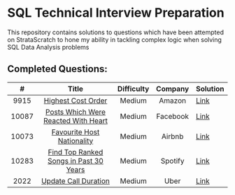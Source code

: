 # SQL Technical Interview Preparation

This repository contains solutions to questions which have been attempted on StrataScratch to hone my ability in tackling complex logic when solving SQL Data Analysis problems

## Completed Questions:
|  #  | Title | Difficulty | Company | Solution |
|:---:|:-----:|:----------:|:-------:|:---------|
|9915|[Highest Cost Order](https://platform.stratascratch.com/coding/9915-highest-cost-orders?python=)|Medium|Amazon|[Link](https://github.com/grajie/StratsScratch-SQL-Problem-Solutions/blob/main/9915.sql)
|10087|[Posts Which Were Reacted With Heart](https://platform.stratascratch.com/coding/10087-find-all-posts-which-were-reacted-to-with-a-heart?python=)|Medium|Facebook|[Link](https://github.com/grajie/StrataScratch-SQL-Solutions/blob/main/10087.sql)
|10073|[Favourite Host Nationality](https://platform.stratascratch.com/coding/10073-favorite-host-nationality?python&utm_source=youtube&utm_medium=click&utm_campaign=YT+description+link)|Medium|Airbnb|[Link](https://github.com/grajie/StrataScratch-SQL-Solutions/blob/main/10073.sql)
|10283|[Find Top Ranked Songs in Past 30 Years](https://platform.stratascratch.com/coding/10283-find-the-top-ranked-songs-for-the-past-30-years?python=)|Medium|Spotify|[Link](https://github.com/grajie/StrataScratch-SQL-Solutions/blob/main/10283.sql)
|2022|[Update Call Duration](https://platform.stratascratch.com/coding/2022-update-call-duration)|Medium|Uber|[Link](https://github.com/grajie/StrataScratch-SQL-Solutions/blob/main/2022.sql)
